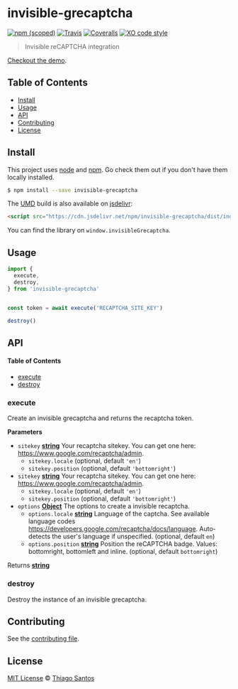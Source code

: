 # invisible-grecaptcha

[![npm (scoped)](https://img.shields.io/npm/v/invisible-grecaptcha.svg)](https://www.npmjs.com/package/invisible-grecaptcha)
[![Travis](https://img.shields.io/travis/thiamsantos/invisible-grecaptcha.svg)](https://travis-ci.org/thiamsantos/invisible-grecaptcha)
[![Coveralls](https://img.shields.io/coveralls/thiamsantos/invisible-grecaptcha.svg)](https://coveralls.io/github/thiamsantos/invisible-grecaptcha?branch=master)
[![XO code style](https://img.shields.io/badge/code_style-XO-5ed9c7.svg)](https://github.com/sindresorhus/xo)

> Invisible reCAPTCHA integration

[Checkout the demo](https://thiamsantos.github.io/invisible-grecaptcha/).

## Table of Contents

-   [Install](#install)
-   [Usage](#usage)
-   [API](#api)
-   [Contributing](#contributing)
-   [License](#license)

## Install

This project uses [node](http://nodejs.org) and [npm](https://npmjs.com).
Go check them out if you don't have them locally installed.

```sh
$ npm install --save invisible-grecaptcha
```

The [UMD](https://github.com/umdjs/umd) build is also available on [jsdelivr](https://www.jsdelivr.com/):

```html
<script src="https://cdn.jsdelivr.net/npm/invisible-grecaptcha/dist/index.min.js"></script>
```

You can find the library on `window.invisibleGrecaptcha`.

## Usage

```js
import { 
  execute, 
  destroy, 
} from 'invisible-grecaptcha'


const token = await execute('RECAPTCHA_SITE_KEY')

destroy()
```

## API

<!-- Generated by documentation.js. Update this documentation by updating the source code. -->

#### Table of Contents

-   [execute](#execute)
-   [destroy](#destroy)

### execute

Create an invisible grecaptcha and returns the recaptcha token.

**Parameters**

-   `sitekey` **[string](https://developer.mozilla.org/docs/Web/JavaScript/Reference/Global_Objects/String)** Your recaptcha sitekey. You can get one here: <https://www.google.com/recaptcha/admin>.
    -   `sitekey.locale`   (optional, default `'en'`)
    -   `sitekey.position`   (optional, default `'bottomright'`)
-   `sitekey` **[string](https://developer.mozilla.org/docs/Web/JavaScript/Reference/Global_Objects/String)** Your recaptcha sitekey. You can get one here: <https://www.google.com/recaptcha/admin>.
    -   `sitekey.locale`   (optional, default `'en'`)
    -   `sitekey.position`   (optional, default `'bottomright'`)
-   `options` **[Object](https://developer.mozilla.org/docs/Web/JavaScript/Reference/Global_Objects/Object)** The options to create a invisible recaptcha.
    -   `options.locale` **[string](https://developer.mozilla.org/docs/Web/JavaScript/Reference/Global_Objects/String)** Language of the captcha. See available language codes <https://developers.google.com/recaptcha/docs/language>. Auto-detects the user's language if unspecified. (optional, default `en`)
    -   `options.position` **[string](https://developer.mozilla.org/docs/Web/JavaScript/Reference/Global_Objects/String)** Position the reCAPTCHA badge. Values: bottomright, bottomleft and inline. (optional, default `bottomright`)

Returns **[string](https://developer.mozilla.org/docs/Web/JavaScript/Reference/Global_Objects/String)** 

### destroy

Destroy the instance of an invisible grecaptcha.

## Contributing

See the [contributing file](CONTRIBUTING.md).

## License

[MIT License](LICENSE.md) © [Thiago Santos](https://github.com/thiamsantos)
